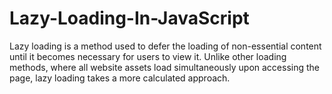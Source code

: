 # Lazy-Loading-In-JavaScript
Lazy loading is a method used to defer the loading of non-essential content until it becomes necessary for users to view it. Unlike other loading methods, where all website assets load simultaneously upon accessing the page, lazy loading takes a more calculated approach.
